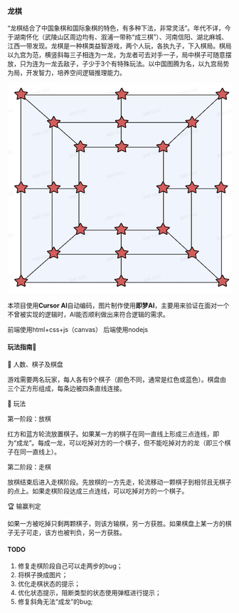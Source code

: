 ### 龙棋
“龙棋结合了中国象棋和国际象棋的特色，有多种下法，非常灵活”。年代不详，今于湖南怀化（武陵山区周边均有、溆浦一带称“成三棋”）、河南信阳、湖北麻城、江西一带发现。龙棋是一种棋类益智游戏，两个人玩，各执九子，下入棋局。棋局以九宫为范，横竖斜每三子相连为一龙，为龙者可去对手一子，局中棋子可随意摆放，只为连为一龙去敌子，子少于3个有特殊玩法。以中国图腾为名，以九宫局势为局，开发智力，培养空间逻辑推理能力。

![棋盘](https://github.com/HanHuiOnLine/Dragon-Chess/blob/master/front/images/20250514-112628.jpg)

本项目使用**Cursor AI**自动编码，图片制作使用**即梦AI**，主要用来验证在面对一个不曾被实现的逻辑时，AI能否顺利做出来符合逻辑的需求。

前端使用html+css+js（canvas）
后端使用nodejs

#### 玩法指南🎲

👥 人数、棋子及棋盘

游戏需要两名玩家，每人各有9个棋子（颜色不同，通常是红色或蓝色）。棋盘由三个正方形组成，每条边被四条直线连接。

🎲 玩法

第一阶段：放棋

红方和蓝方轮流放置棋子。如果某一方的棋子在同一直线上形成三点连线，即为“成龙”。每成一龙，可以吃掉对方的一个棋子，但不能吃掉对方的龙（即三个棋子在同一直线上）。

第二阶段：走棋

放棋结束后进入走棋阶段。先放棋的一方先走，轮流移动一颗棋子到相邻且无棋子的点上。如果走棋阶段达成三点连线，可以吃掉对方的一个棋子。

🏆 输赢判定

如果一方被吃掉只剩两颗棋子，则该方输棋，另一方获胜。如果棋盘上某一方的棋子无子可走，该方也被判负，另一方获胜。


#### TODO

1. 修复走棋阶段自己可以走两步的bug；
2. 将棋子换成图片；
3. 优化走棋状态的提示；
4. 优化状态提示，阻断类型的状态使用弹框进行提示；
5. 修复斜角无法“成龙”的bug;
